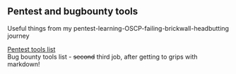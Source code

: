 ## Pentest and bugbounty tools
Useful things from my pentest-learning-OSCP-failing-brickwall-headbutting journey

[Pentest tools list](https://github.com/6x86/pentools/blob/master/pentest_tools.md) \
Bug bounty tools list - ~~second~~ third job, after getting to grips with markdown!

